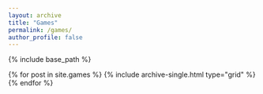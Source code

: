 ```yaml
---
layout: archive
title: "Games"
permalink: /games/
author_profile: false
---
```


{% include base_path %}

<div class="grid__wrapper">
  {% for post in site.games %}
    {% include archive-single.html type="grid" %}
  {% endfor %}
</div>
